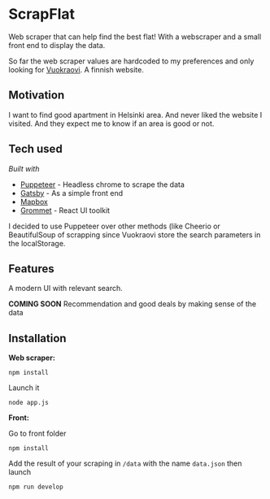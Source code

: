 # ScrapFlat
Web scraper that can help find the best flat! With a webscraper and a small front end to display the data.

So far the web scraper values are hardcoded  to my preferences and only looking for [Vuokraovi](https://www.vuokraovi.com/). A finnish website.


## Motivation

I want to find good apartment in Helsinki area. And never liked the website I visited. And they expect me to know if an area is good or not.

## Tech used
*Built with*
* [Puppeteer](https://github.com/GoogleChrome/puppeteer) - Headless chrome to scrape the data
* [Gatsby](https://www.gatsbyjs.org/) - As a simple front end
* [Mapbox](https://www.mapbox.com/)
* [Grommet](https://v2.grommet.io/) - React UI toolkit

<aside class="warnings">
I decided to use Puppeteer over other methods (like Cheerio or BeautifulSoup of scrapping since Vuokraovi store the search parameters in the localStorage.
</aside>

## Features
A modern UI with relevant search.

**COMING SOON** Recommendation and good deals by making sense of the data 

## Installation 

**Web scraper:** 

`npm install`

Launch it

`node app.js`

**Front:**

Go to front folder

`npm install`

Add the result of your scraping in `/data` with the name `data.json` then launch

`npm run develop`


